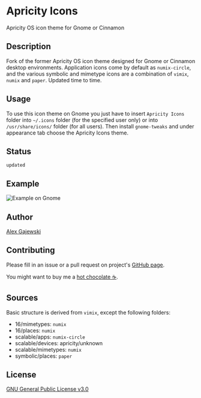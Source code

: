 # Apricity Icons

Apricity OS icon theme for Gnome or Cinnamon

## Description

Fork of the former Apricity OS icon theme designed for Gnome or Cinnamon desktop environments. Application icons come by default as `numix-circle`, and the various symbolic and mimetype icons are a combination of `vimix`, `numix` and `paper`. Updated time to time.

## Usage

To use this icon theme on Gnome you just have to insert `Apricity Icons` folder into `~/.icons` folder (for the specified user only) or into `/usr/share/icons/` folder (for all users). Then install `gnome-tweaks` and under appearance tab choose the Apricity Icons theme.

## Status

`updated`

## Example

![Example on Gnome](https://user-images.githubusercontent.com/5113916/36944301-4c42e462-1f99-11e8-9131-59cad6a4f940.png)

## Author

[Alex Gajewski](https://github.com/agajews)

## Contributing

Please fill in an issue or a pull request on project's [GitHub page](https://github.com/dvorapa/apricity-icons).

You might want to buy me a [hot chocolate ☕](https://paypal.me/dvorapa).

## Sources

Basic structure is derived from `vimix`, except the following folders:
- 16/mimetypes: `numix`
- 16/places: `numix`
- scalable/apps: `numix-circle`
- scalable/devices: apricity/unknown
- scalable/mimetypes: `numix`
- symbolic/places: `paper`

## License

[GNU General Public License v3.0](<https://github.com/dvorapa/apricity-icons/blob/master/Apricity Icons/LICENSE>)

